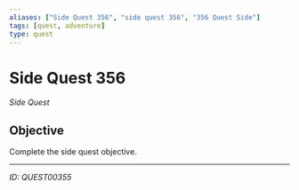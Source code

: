 ```yaml
---
aliases: ["Side Quest 356", "side quest 356", "356 Quest Side"]
tags: [quest, adventure]
type: quest
---
```


# Side Quest 356

*Side Quest*

## Objective
Complete the side quest objective.

---
*ID: QUEST00355*